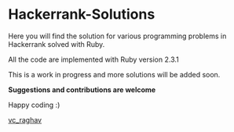 # Hackerrank-Solutions 

Here you will find the solution for various programming problems in Hackerrank solved with Ruby.

All the code are implemented with Ruby version 2.3.1

This is a work in progress and more solutions will be added soon.

**Suggestions and contributions are welcome**

Happy coding :)

[vc_raghav](https://www.hackerrank.com/vc_raghav)

